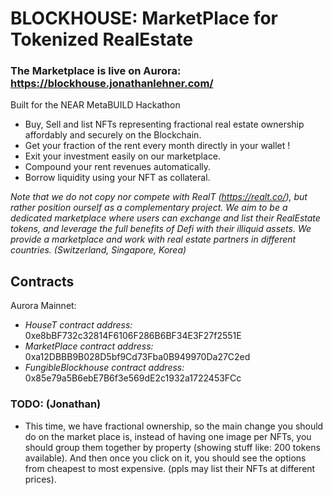 # BLOCKHOUSE: MarketPlace for Tokenized RealEstate
### The Marketplace is live on Aurora: https://blockhouse.jonathanlehner.com/
Built for the NEAR MetaBUILD Hackathon
- Buy, Sell and list NFTs representing fractional real estate ownership affordably and securely on the Blockchain.
- Get your fraction of the rent every month directly in your wallet !
- Exit your investment easily on our marketplace.
- Compound your rent revenues automatically.
- Borrow liquidity using your NFT as collateral.

*Note that we do not copy nor compete with RealT (https://realt.co/), but rather position ourself as a complementary project. We aim to be a dedicated marketplace where users can exchange and list their RealEstate tokens, and leverage the full benefits of Defi with their illiquid assets. We provide a marketplace and work with real estate partners in different countries. (Switzerland, Singapore, Korea)*

## Contracts
Aurora Mainnet:
- *HouseT contract address:* 0xe8bBF732c32814F6106F286B6BF34E3F27f2551E
- *MarketPlace contract address:* 0xa12DBBB9B028D5bf9Cd73Fba0B949970Da27C2ed
- *FungibleBlockhouse contract address:* 0x85e79a5B6ebE7B6f3e569dE2c1932a1722453FCc

### TODO: (Jonathan)
- This time, we have fractional ownership, so the main change you should do on the market place is, instead of having one image per NFTs, you should group them together by property (showing stuff like: 200 tokens available). And then once you click on it, you should see the options from cheapest to most expensive. (ppls may list their NFTs at different prices).
